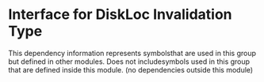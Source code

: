 
# Interface for DiskLoc Invalidation Type
This dependency information represents symbolsthat are used in this group but defined in other modules.  Does not includesymbols used in this group that are defined inside this module.
(no dependencies outside this module)
